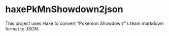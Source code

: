 # haxePkMnShowdown2json
  
This project uses Haxe to convert "Pokémon Showdown"'s team markdown format to JSON.
